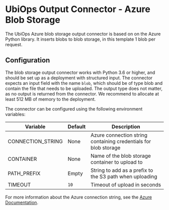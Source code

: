 # UbiOps Output Connector - Azure Blob Storage 

The UbiOps Azure blob storage output connector is based on on the Azure Python library. It inserts blobs to blob 
storage, in this template 1 blob per request.


## Configuration

The blob storage output connector works with Python 3.6 or higher, and should be set up as a deployment with structured
input. The connector expects an input field with the name `blob`, which should be of type blob and contain the file that
needs to be uploaded. The output type does not matter, as no output is returned from the connector. We recommend to 
allocate at least 512 MB of memory to the deployment.
  
The connector can be configured using the following environment variables:

| Variable          | Default | Description                                                     |
|-------------------|---------|-----------------------------------------------------------------|
| CONNECTION_STRING | None    | Azure connection string containing credentials for blob storage |
| CONTAINER         | None    | Name of the blob storage container to upload to                 |
| PATH_PREFIX       | Empty   | String to add as a prefix to the S3 path when uploading         |
| TIMEOUT           | `10`    | Timeout of upload in seconds                                    |

For more information about the Azure connection string, see the 
[Azure Documentation](https://docs.microsoft.com/en-us/azure/storage/common/storage-configure-connection-string).